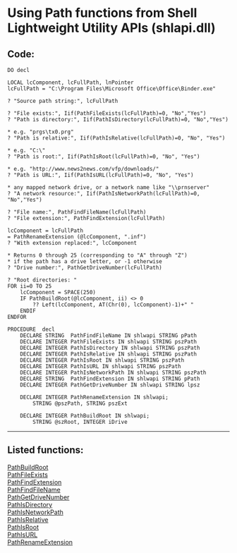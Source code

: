 <link rel="stylesheet" type="text/css" href="../css/win32api.css">  
<link rel="stylesheet" href="https://cdnjs.cloudflare.com/ajax/libs/font-awesome/4.7.0/css/font-awesome.min.css">

# Using Path functions from Shell Lightweight Utility APIs (shlapi.dll)

## Code:
```foxpro  
DO decl

LOCAL lcComponent, lcFullPath, lnPointer
lcFullPath = "C:\Program Files\Microsoft Office\Office\Binder.exe"

? "Source path string:", lcFullPath

? "File exists:", Iif(PathFileExists(lcFullPath)=0, "No","Yes")
? "Path is directory:", Iif(PathIsDirectory(lcFullPath)=0, "No","Yes")

* e.g. "prgs\tx0.prg"
? "Path is relative:", Iif(PathIsRelative(lcFullPath)=0, "No", "Yes")

* e.g. "C:\"
? "Path is root:", Iif(PathIsRoot(lcFullPath)=0, "No", "Yes")

* e.g. "http://www.news2news.com/vfp/downloads/"
? "Path is URL:", Iif(PathIsURL(lcFullPath)=0, "No", "Yes")

* any mapped network drive, or a network name like "\\prnserver"
? "A network resource:", Iif(PathIsNetworkPath(lcFullPath)=0, "No","Yes")

? "File name:", PathFindFileName(lcFullPath)
? "File extension:", PathFindExtension(lcFullPath)

lcComponent = lcFullPath
= PathRenameExtension (@lcComponent, ".inf")
? "With extension replaced:", lcComponent

* Returns 0 through 25 (corresponding to "A" through "Z")
* if the path has a drive letter, or -1 otherwise
? "Drive number:", PathGetDriveNumber(lcFullPath)

? "Root directories: "
FOR ii=0 TO 25
	lcComponent = SPACE(250)
	IF PathBuildRoot(@lcComponent, ii) <> 0
		?? Left(lcComponent, AT(Chr(0), lcComponent)-1)+" "
	ENDIF
ENDFOR

PROCEDURE  decl
	DECLARE STRING  PathFindFileName IN shlwapi STRING pPath
	DECLARE INTEGER PathFileExists IN shlwapi STRING pszPath
	DECLARE INTEGER PathIsDirectory IN shlwapi STRING pszPath
	DECLARE INTEGER PathIsRelative IN shlwapi STRING pszPath
	DECLARE INTEGER PathIsRoot IN shlwapi STRING pszPath
	DECLARE INTEGER PathIsURL IN shlwapi STRING pszPath
	DECLARE INTEGER PathIsNetworkPath IN shlwapi STRING pszPath
	DECLARE STRING  PathFindExtension IN shlwapi STRING pPath
	DECLARE INTEGER PathGetDriveNumber IN shlwapi STRING lpsz

	DECLARE INTEGER PathRenameExtension IN shlwapi;
		STRING @pszPath, STRING pszExt

	DECLARE INTEGER PathBuildRoot IN shlwapi;
		STRING @szRoot, INTEGER iDrive  
```  
***  


## Listed functions:
[PathBuildRoot](../libraries/shlwapi/PathBuildRoot.md)  
[PathFileExists](../libraries/shlwapi/PathFileExists.md)  
[PathFindExtension](../libraries/shlwapi/PathFindExtension.md)  
[PathFindFileName](../libraries/shlwapi/PathFindFileName.md)  
[PathGetDriveNumber](../libraries/shlwapi/PathGetDriveNumber.md)  
[PathIsDirectory](../libraries/shlwapi/PathIsDirectory.md)  
[PathIsNetworkPath](../libraries/shlwapi/PathIsNetworkPath.md)  
[PathIsRelative](../libraries/shlwapi/PathIsRelative.md)  
[PathIsRoot](../libraries/shlwapi/PathIsRoot.md)  
[PathIsURL](../libraries/shlwapi/PathIsURL.md)  
[PathRenameExtension](../libraries/shlwapi/PathRenameExtension.md)  
